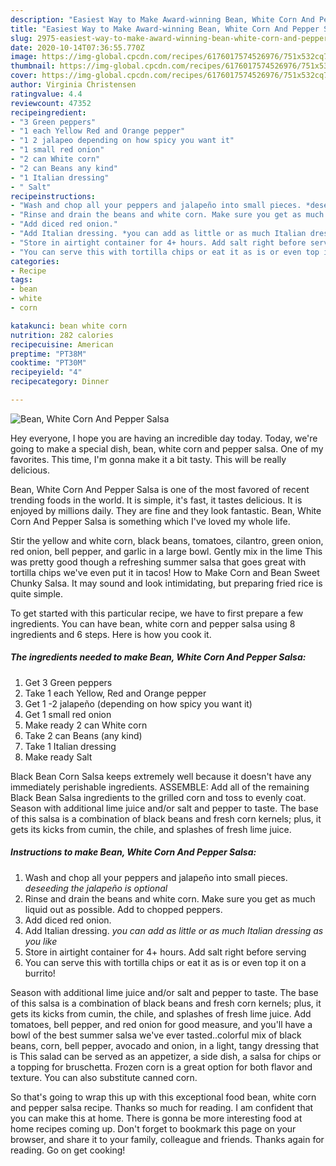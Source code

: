 ```yaml
---
description: "Easiest Way to Make Award-winning Bean, White Corn And Pepper Salsa"
title: "Easiest Way to Make Award-winning Bean, White Corn And Pepper Salsa"
slug: 2975-easiest-way-to-make-award-winning-bean-white-corn-and-pepper-salsa
date: 2020-10-14T07:36:55.770Z
image: https://img-global.cpcdn.com/recipes/6176017574526976/751x532cq70/bean-white-corn-and-pepper-salsa-recipe-main-photo.jpg
thumbnail: https://img-global.cpcdn.com/recipes/6176017574526976/751x532cq70/bean-white-corn-and-pepper-salsa-recipe-main-photo.jpg
cover: https://img-global.cpcdn.com/recipes/6176017574526976/751x532cq70/bean-white-corn-and-pepper-salsa-recipe-main-photo.jpg
author: Virginia Christensen
ratingvalue: 4.4
reviewcount: 47352
recipeingredient:
- "3 Green peppers"
- "1 each Yellow Red and Orange pepper"
- "1 2 jalapeo depending on how spicy you want it"
- "1 small red onion"
- "2 can White corn"
- "2 can Beans any kind"
- "1 Italian dressing"
- " Salt"
recipeinstructions:
- "Wash and chop all your peppers and jalapeño into small pieces. *deseeding the jalapeño is optional*"
- "Rinse and drain the beans and white corn. Make sure you get as much liquid out as possible. Add to chopped peppers."
- "Add diced red onion."
- "Add Italian dressing. *you can add as little or as much Italian dressing as you like*"
- "Store in airtight container for 4+ hours. Add salt right before serving"
- "You can serve this with tortilla chips or eat it as is or even top it on a burrito!"
categories:
- Recipe
tags:
- bean
- white
- corn

katakunci: bean white corn 
nutrition: 282 calories
recipecuisine: American
preptime: "PT38M"
cooktime: "PT30M"
recipeyield: "4"
recipecategory: Dinner

---
```



![Bean, White Corn And Pepper Salsa](https://img-global.cpcdn.com/recipes/6176017574526976/751x532cq70/bean-white-corn-and-pepper-salsa-recipe-main-photo.jpg)

Hey everyone, I hope you are having an incredible day today. Today, we're going to make a special dish, bean, white corn and pepper salsa. One of my favorites. This time, I'm gonna make it a bit tasty. This will be really delicious.

Bean, White Corn And Pepper Salsa is one of the most favored of recent trending foods in the world. It is simple, it's fast, it tastes delicious. It is enjoyed by millions daily. They are fine and they look fantastic. Bean, White Corn And Pepper Salsa is something which I've loved my whole life.

Stir the yellow and white corn, black beans, tomatoes, cilantro, green onion, red onion, bell pepper, and garlic in a large bowl. Gently mix in the lime This was pretty good though a refreshing summer salsa that goes great with tortilla chips we&#39;ve even put it in tacos! How to Make Corn and Bean Sweet Chunky Salsa. It may sound and look intimidating, but preparing fried rice is quite simple.


To get started with this particular recipe, we have to first prepare a few ingredients. You can have bean, white corn and pepper salsa using 8 ingredients and 6 steps. Here is how you cook it.

<!--inarticleads1-->

##### The ingredients needed to make Bean, White Corn And Pepper Salsa:

1. Get 3 Green peppers
1. Take 1 each Yellow, Red and Orange pepper
1. Get 1 -2 jalapeño (depending on how spicy you want it)
1. Get 1 small red onion
1. Make ready 2 can White corn
1. Take 2 can Beans (any kind)
1. Take 1 Italian dressing
1. Make ready  Salt


Black Bean Corn Salsa keeps extremely well because it doesn&#39;t have any immediately perishable ingredients. ASSEMBLE: Add all of the remaining Black Bean Salsa ingredients to the grilled corn and toss to evenly coat. Season with additional lime juice and/or salt and pepper to taste. The base of this salsa is a combination of black beans and fresh corn kernels; plus, it gets its kicks from cumin, the chile, and splashes of fresh lime juice. 

<!--inarticleads2-->

##### Instructions to make Bean, White Corn And Pepper Salsa:

1. Wash and chop all your peppers and jalapeño into small pieces. *deseeding the jalapeño is optional*
1. Rinse and drain the beans and white corn. Make sure you get as much liquid out as possible. Add to chopped peppers.
1. Add diced red onion.
1. Add Italian dressing. *you can add as little or as much Italian dressing as you like*
1. Store in airtight container for 4+ hours. Add salt right before serving
1. You can serve this with tortilla chips or eat it as is or even top it on a burrito!


Season with additional lime juice and/or salt and pepper to taste. The base of this salsa is a combination of black beans and fresh corn kernels; plus, it gets its kicks from cumin, the chile, and splashes of fresh lime juice. Add tomatoes, bell pepper, and red onion for good measure, and you&#39;ll have a bowl of the best summer salsa we&#39;ve ever tasted..colorful mix of black beans, corn, bell pepper, avocado and onion, in a light, tangy dressing that is This salad can be served as an appetizer, a side dish, a salsa for chips or a topping for bruschetta. Frozen corn is a great option for both flavor and texture. You can also substitute canned corn. 

So that's going to wrap this up with this exceptional food bean, white corn and pepper salsa recipe. Thanks so much for reading. I am confident that you can make this at home. There is gonna be more interesting food at home recipes coming up. Don't forget to bookmark this page on your browser, and share it to your family, colleague and friends. Thanks again for reading. Go on get cooking!

